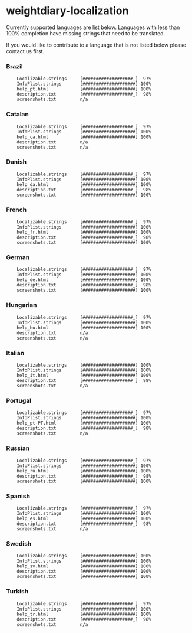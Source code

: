 # weightdiary-localization

Currently supported languages are list below. Languages with less than 100% completion have missing strings that need to be translated.

If you would like to contribute to a language that is not listed below please contact us first.

### Brazil
		Localizable.strings		[###################_]  97%
		InfoPlist.strings		[####################] 100%
		help_pt.html			[####################] 100%
		description.txt			[###################_]  98%
		screenshots.txt			n/a

### Catalan
		Localizable.strings		[###################_]  97%
		InfoPlist.strings		[####################] 100%
		help_ca.html			[####################] 100%
		description.txt			n/a
		screenshots.txt			n/a

### Danish
		Localizable.strings		[###################_]  97%
		InfoPlist.strings		[####################] 100%
		help_da.html			[####################] 100%
		description.txt			[###################_]  98%
		screenshots.txt			[####################] 100%

### French
		Localizable.strings		[###################_]  97%
		InfoPlist.strings		[####################] 100%
		help_fr.html			[####################] 100%
		description.txt			[###################_]  98%
		screenshots.txt			[####################] 100%

### German
		Localizable.strings		[###################_]  97%
		InfoPlist.strings		[####################] 100%
		help_de.html			[####################] 100%
		description.txt			[###################_]  98%
		screenshots.txt			[####################] 100%

### Hungarian
		Localizable.strings		[###################_]  97%
		InfoPlist.strings		[####################] 100%
		help_hu.html			[####################] 100%
		description.txt			n/a
		screenshots.txt			n/a

### Italian
		Localizable.strings		[####################] 100%
		InfoPlist.strings		[####################] 100%
		help_it.html			[####################] 100%
		description.txt			[###################_]  98%
		screenshots.txt			n/a

### Portugal
		Localizable.strings		[###################_]  97%
		InfoPlist.strings		[####################] 100%
		help_pt-PT.html			[####################] 100%
		description.txt			[###################_]  98%
		screenshots.txt			n/a

### Russian
		Localizable.strings		[###################_]  97%
		InfoPlist.strings		[####################] 100%
		help_ru.html			[####################] 100%
		description.txt			[###################_]  98%
		screenshots.txt			[####################] 100%

### Spanish
		Localizable.strings		[###################_]  97%
		InfoPlist.strings		[####################] 100%
		help_es.html			[####################] 100%
		description.txt			[###################_]  98%
		screenshots.txt			n/a

### Swedish
		Localizable.strings		[####################] 100%
		InfoPlist.strings		[####################] 100%
		help_sv.html			[####################] 100%
		description.txt			[####################] 100%
		screenshots.txt			[####################] 100%

### Turkish
		Localizable.strings		[###################_]  97%
		InfoPlist.strings		[####################] 100%
		help_tr.html			[####################] 100%
		description.txt			[###################_]  98%
		screenshots.txt			n/a
